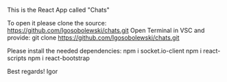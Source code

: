 This is the React App called "Chats"

To open it please clone the source: https://github.com/Igosobolewski/chats.git
Open Terminal in VSC and provide: git clone https://github.com/Igosobolewski/chats.git

Please install the needed dependencies:
npm i socket.io-client
npm i react-scripts
npm i react-bootstrap

Best regards!
Igor 
